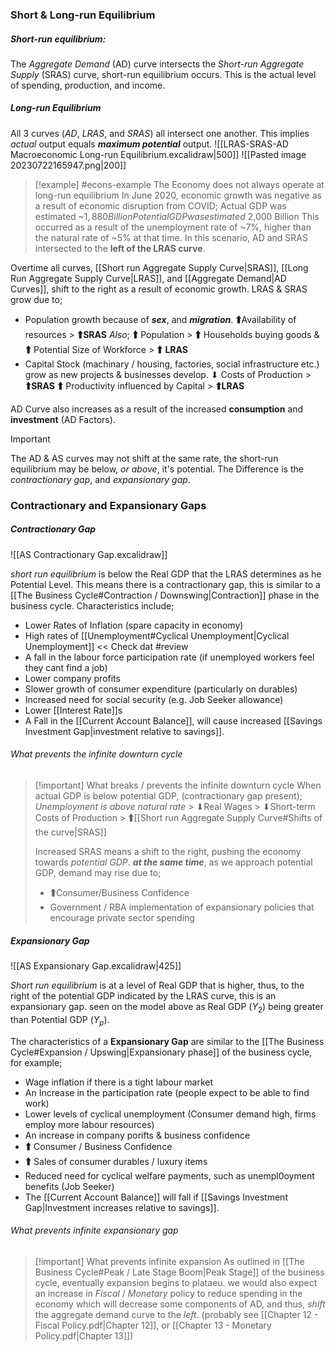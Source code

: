 
### Short & Long-run Equilibrium
##### **Short-run** equilibrium:
The *Aggregate Demand* (AD) curve intersects the *Short-run Aggregate Supply* (SRAS) curve, short-run equilibrium occurs.
	This is the actual level of spending, production, and income.
##### **Long-run** Equilibrium
All 3 curves (*AD*, *LRAS*, and *SRAS*) all intersect one another.
	This implies *actual* output equals ***maximum potential*** output.
![[LRAS-SRAS-AD Macroeconomic Long-run Equilibrium.excalidraw|500]]
![[Pasted image 20230722165947.png|200]]
>[!example] #econs-example The Economy does not always operate at long-run equilibrium
>In June 2020, economic growth was negative as a result of economic disruption from COVID;
>Actual GDP was estimated ~$1,880 Billion
>Potential GDP was estimated ~$2,000 Billion
>This occurred as a result of the unemployment rate of ~7%, higher than the natural rate of ~5% at that time.
>In this scenario, AD and SRAS intersected to the **left of the LRAS curve**.

Overtime all curves, [[Short run Aggregate Supply Curve|SRAS]], [[Long Run Aggregate Supply Curve|LRAS]], and [[Aggregate Demand|AD Curves]], shift to the right as a result of economic growth.
LRAS & SRAS grow due to;
- Population growth because of ***sex***, and ***migration***. 
	🠱Availability of resources >
	🠱**SRAS**
	*Also*; 🠱 Population > 🠱 Households buying goods & 🠱 Potential Size of Workforce > 🠱 **LRAS**
- Capital Stock (machinary / housing, factories, social infrastructure etc.) grow as new projects & businesses develop. 
	⬇ Costs of Production > 🠱**SRAS**
	🠱 Productivity influenced by Capital > 🠱**LRAS**

AD Curve also increases as a result of the increased **consumption** and **investment** (AD Factors).

>[!important]
The AD & AS curves may not shift at the same rate, the short-run equilibrium may be below, *or above*, it's potential. The Difference is the *contractionary gap*, and *expansionary gap*.

### Contractionary and Expansionary Gaps

##### Contractionary Gap
![[AS Contractionary Gap.excalidraw]]

*short run equilibrium* is below the Real GDP that the LRAS determines as he Potential Level. This means there is a contractionary gap, this is similar to a [[The Business Cycle#Contraction / Downswing|Contraction]] phase in the business cycle. Characteristics include;
- Lower Rates of Inflation (spare capacity in economy)
- High rates of [[Unemployment#Cyclical Unemployment|Cyclical Unemployment]]  << Check dat #review 
- A fall in the labour force participation rate (if unemployed workers feel they cant find a job)
- Lower company profits
- Slower growth of consumer expenditure (particularly on durables)
- Increased need for social security (e.g. Job Seeker allowance)
- Lower [[Interest Rate]]s
- A Fall in the [[Current Account Balance]], will cause increased [[Savings Investment Gap|investment relative to savings]].

###### What prevents the infinite downturn cycle
>[!important] What breaks / prevents the infinite downturn cycle
>When actual GDP is below potential GDP, (contractionary gap present); 
>*Unemployment is above natural rate* > ⬇Real Wages > ⬇Short-term Costs of Production > 🠱[[Short run Aggregate Supply Curve#Shifts of the curve|SRAS]]
>
>Increased SRAS means a shift to the right, pushing the economy towards *potential GDP*. 
>***at the same time***, as we approach potential GDP, demand may rise due to; 
>- 🠱Consumer/Business Confidence 
>- Government / RBA implementation of expansionary policies that encourage private sector spending

##### Expansionary Gap
![[AS Expansionary Gap.excalidraw|425]]

*Short run equilibrium* is at a level of Real GDP that is higher, thus, to the right of the potential GDP indicated by the LRAS curve, this is an expansionary gap. seen on the model above as Real GDP ($Y_2$) being greater than Potential GDP ($Y_p$).

The characteristics of a **Expansionary Gap** are similar to the [[The Business Cycle#Expansion / Upswing|Expansionary phase]] of the business cycle, for example;
- Wage inflation if there is a tight labour market
- An Increase in the participation rate (people expect to be able to find work)
- Lower levels of cyclical unemployment (Consumer demand high, firms employ more labour resources)
- An increase in company porifts & business confidence
- 🠱 Consumer / Business Confidence
- 🠱 Sales of consumer durables / luxury items
- Reduced need for cyclical welfare payments, such as unempl0oyment benefits (Job Seeker)
- The [[Current Account Balance]] will fall if [[Savings Investment Gap|Investment increases relative to savings]].

###### What prevents infinite expansionary gap
>[!important] What prevents infinite expansion
>As outlined in [[The Business Cycle#Peak / Late Stage Boom|Peak Stage]] of the business cycle, eventually expansion begins to plataeu. we would also expect an increase in *Fiscal* / *Monetary* policy to reduce spending in the economy which will decrease some components of AD, and thus, *shift* the aggregate demand curve to the *left*. (probably  see [[Chapter 12 - Fiscal Policy.pdf|Chapter 12]], or [[Chapter 13 - Monetary Policy.pdf|Chapter 13]])









